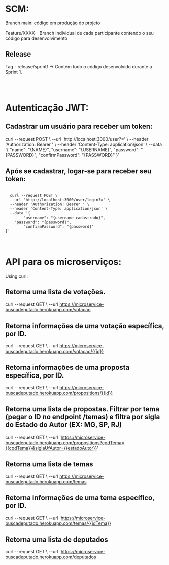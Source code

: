 # SCM:

<p>Branch main: código em produção do projeto</p>
<p>Feature/XXXX - Branch individual de cada participante contendo o seu código para desenvolvimento</p>

## Release

Tag - release/sprint1 -> Contém todo o código desenvolvido durante a Sprint 1.

<br>

</br>

# Autenticação JWT:

## Cadastrar um usuário para receber um token:

<p>
curl --request POST \
  --url 'http://localhost:3000/user?=' \
  --header 'Authorization: Bearer ' \
  --header 'Content-Type: application/json' \
  --data '{
		"name": "{NAME}",
		"username": "{USERNAME}",
    "password": "{PASSWORD}",
		"confirmPassword": "{PASSWORD}"
}'
</p>

## Após se cadastrar, logar-se para receber seu token:

<code> 
  curl --request POST \
  --url 'http://localhost:3000/user/login?=' \
  --header 'Authorization: Bearer ' \
  --header 'Content-Type: application/json' \
  --data '{
		"username": "{username cadastrado}",
    "password": "{password}",
		"confirmPassword": "{password}"
}'
</code>


<br>
</br>

# API para os microserviços: 

Using curl:

## Retorna uma lista de votações.
curl --request GET \  --url https://microservice-buscadeputado.herokuapp.com/votacao

## Retorna informações de uma votação específica, por ID.
curl --request GET \  --url https://microservice-buscadeputado.herokuapp.com/votacao/{{id}}

## Retorna informações de uma proposta específica, por ID.
curl --request GET \  --url https://microservice-buscadeputado.herokuapp.com/propositions/{{id}}

## Retorna uma lista de propostas. Filtrar por tema (pegar o ID no endpoint /temas) e filtra por sigla do Estado do Autor (EX: MG, SP, RJ)
curl --request GET \  --url 'https://microservice-buscadeputado.herokuapp.com/propositions?codTema={{codTema}}&siglaUfAutor={{estadoAutor}}'

## Retorna uma lista de temas
curl --request GET \  --url https://microservice-buscadeputado.herokuapp.com/temas

## Retorna informações de uma tema específico, por ID.
curl --request GET \  --url 'https://microservice-buscadeputado.herokuapp.com/temas/{{idTema}}

## Retorna uma lista de deputados
curl --request GET \  --url 'https://microservice-buscadeputado.herokuapp.com/deputados
